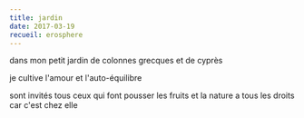 ```yaml
---
title: jardin
date: 2017-03-19
recueil: erosphere
---
```


dans mon petit jardin
de colonnes grecques et de cyprès

je cultive l'amour et l'auto-équilibre

sont invités tous ceux qui font pousser les fruits
et la nature a tous les droits car c'est chez elle

